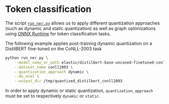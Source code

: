 <!---
Copyright 2020 The HuggingFace Team. All rights reserved.

Licensed under the Apache License, Version 2.0 (the "License");
you may not use this file except in compliance with the License.
You may obtain a copy of the License at

    http://www.apache.org/licenses/LICENSE-2.0

Unless required by applicable law or agreed to in writing, software
distributed under the License is distributed on an "AS IS" BASIS,
WITHOUT WARRANTIES OR CONDITIONS OF ANY KIND, either express or implied.
See the License for the specific language governing permissions and
limitations under the License.
-->

# Token classification

The script [`run_ner.py`](https://github.com/huggingface/optimum/blob/main/examples/onnxruntime/quantization/token-classification/run_ner.py) allows us to apply different quantization approaches (such as dynamic and static quantization) as well as graph optimizations using [ONNX Runtime](https://github.com/microsoft/onnxruntime) for token classification tasks.

The following example applies post-training dynamic quantization on a DistilBERT fine-tuned on the CoNLL-2003 task

```bash
python run_ner.py \
    --model_name_or_path elastic/distilbert-base-uncased-finetuned-conll03-english \
    --dataset_name conll2003 \
    --quantization_approach dynamic \
    --do_eval \
    --output_dir /tmp/quantized_distilbert_conll2003
```

In order to apply dynamic or static quantization, `quantization_approach` must be set to  respectively `dynamic` or `static`.

